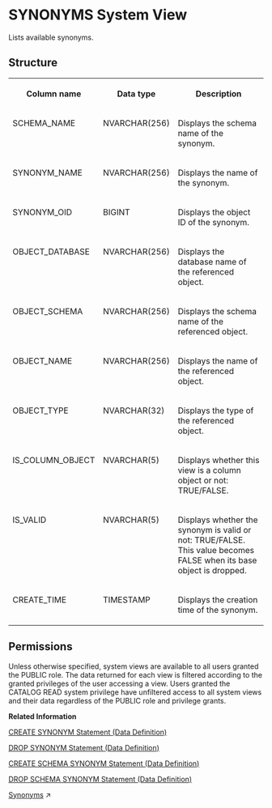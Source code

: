 <!-- loio210009ba75191014b061af7f6276da77 -->

# SYNONYMS System View

Lists available synonyms.



<a name="loio210009ba75191014b061af7f6276da77___s_y_n_o_n_y_m_s_1struct_SYNONYMS"/>

## Structure


<table>
<tr>
<th valign="top">

Column name

</th>
<th valign="top">

Data type

</th>
<th valign="top">

Description

</th>
</tr>
<tr>
<td valign="top">

SCHEMA\_NAME

</td>
<td valign="top">

NVARCHAR\(256\)

</td>
<td valign="top">

Displays the schema name of the synonym.

</td>
</tr>
<tr>
<td valign="top">

SYNONYM\_NAME

</td>
<td valign="top">

NVARCHAR\(256\)

</td>
<td valign="top">

Displays the name of the synonym.

</td>
</tr>
<tr>
<td valign="top">

SYNONYM\_OID

</td>
<td valign="top">

BIGINT

</td>
<td valign="top">

Displays the object ID of the synonym.

</td>
</tr>
<tr>
<td valign="top">

OBJECT\_DATABASE

</td>
<td valign="top">

NVARCHAR\(256\)

</td>
<td valign="top">

Displays the database name of the referenced object.

</td>
</tr>
<tr>
<td valign="top">

OBJECT\_SCHEMA

</td>
<td valign="top">

NVARCHAR\(256\)

</td>
<td valign="top">

Displays the schema name of the referenced object.

</td>
</tr>
<tr>
<td valign="top">

OBJECT\_NAME

</td>
<td valign="top">

NVARCHAR\(256\)

</td>
<td valign="top">

Displays the name of the referenced object.

</td>
</tr>
<tr>
<td valign="top">

OBJECT\_TYPE

</td>
<td valign="top">

NVARCHAR\(32\)

</td>
<td valign="top">

Displays the type of the referenced object.

</td>
</tr>
<tr>
<td valign="top">

IS\_COLUMN\_OBJECT

</td>
<td valign="top">

NVARCHAR\(5\)

</td>
<td valign="top">

Displays whether this view is a column object or not: TRUE/FALSE.

</td>
</tr>
<tr>
<td valign="top">

IS\_VALID

</td>
<td valign="top">

NVARCHAR\(5\)

</td>
<td valign="top">

Displays whether the synonym is valid or not: TRUE/FALSE. This value becomes FALSE when its base object is dropped.

</td>
</tr>
<tr>
<td valign="top">

CREATE\_TIME

</td>
<td valign="top">

TIMESTAMP

</td>
<td valign="top">

Displays the creation time of the synonym.

</td>
</tr>
</table>



<a name="loio210009ba75191014b061af7f6276da77__section_x51_wvz_2zb"/>

## Permissions

Unless otherwise specified, system views are available to all users granted the PUBLIC role. The data returned for each view is filtered according to the granted privileges of the user accessing a view. Users granted the CATALOG READ system privilege have unfiltered access to all system views and their data regardless of the PUBLIC role and privilege grants.

**Related Information**  


[CREATE SYNONYM Statement \(Data Definition\)](../../010-SQL-Reference/012-SQL-Statements/create-synonym-statement-data-definition-20d5412.md "Creates an alternate name for a table, view, procedure, sequence or graph workspace.")

[DROP SYNONYM Statement \(Data Definition\)](../../010-SQL-Reference/012-SQL-Statements/drop-synonym-statement-data-definition-20d7e17.md "Removes a synonym.")

[CREATE SCHEMA SYNONYM Statement \(Data Definition\)](../../010-SQL-Reference/012-SQL-Statements/create-schema-synonym-statement-data-definition-1b54e1f.md "Creates a schema synonym.")

[DROP SCHEMA SYNONYM Statement \(Data Definition\)](../../010-SQL-Reference/012-SQL-Statements/drop-schema-synonym-statement-data-definition-f8ac4d9.md "Removes a schema synonym.")

[Synonyms](https://help.sap.com/viewer/477aa413a36c4a95878460696fcc8896/2024_3_QRC/en-US/22f8edb7ab7944b3962f01007477bdd4.html "Use synonyms to create an alternative name for a virtual table or a remote table when using linked database with SAP HANA view modeling.") :arrow_upper_right:

